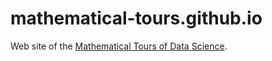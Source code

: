# mathematical-tours.github.io
Web site of the [Mathematical Tours of Data Science](https://mathematical-tours.github.io).

